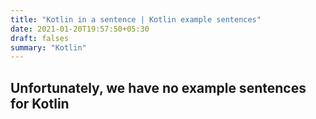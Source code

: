 ```yaml
---
title: "Kotlin in a sentence | Kotlin example sentences"
date: 2021-01-20T19:57:50+05:30
draft: falses
summary: "Kotlin"
---
```

## Unfortunately, we have no example sentences for Kotlin                 
